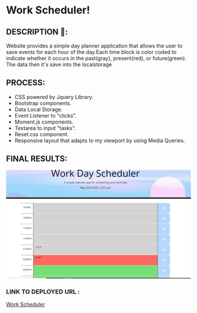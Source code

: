 # Work Scheduler!

## DESCRIPTION 📖:
Website provides a simple day planner application that allows the user to save events for each hour of the day.Each time block is color coded to indicate whether it occurs in the past(gray), present(red), or future(green). The data then it's save into the localstorage

## PROCESS:
* CSS powered by Jquery Library. 
* Bootstrap components.
* Data Local Storage.
* Event Listener to "clicks".
* Moment.js components.
* Textarea to input "tasks".
* Reset.css component.
* Responsive layout that adapts to my viewport by using Media Queries.


## FINAL RESULTS:
![Work Scheduler Screenshot](./assets/images/screenshot.PNG)


### LINK TO DEPLOYED URL :
[Work Scheduler](https://abanae.github.io/Work_Scheduler/)
